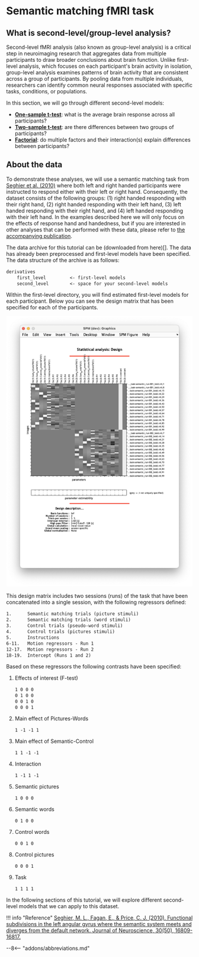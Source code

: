 # Semantic matching fMRI task

## What is second-level/group-level analysis?

Second-level fMRI analysis (also known as group-level analysis) is a critical step in neuroimaging research that aggregates data from multiple participants to draw broader conclusions about brain function. Unlike first-level analysis, which focuses on each participant's brain activity in isolation, group-level analysis examines patterns of brain activity that are consistent across a group of participants. By pooling data from multiple individuals, researchers can identify common neural responses associated with specific tasks, conditions, or populations. 

In this section, we will go through different second-level models:

- [**One-sample t-test**](./one_sample_ttest.md): what is the average brain response across all participants?
- [**Two-sample t-test**](./two_sample_ttest.md): are there differences between two groups of participants? 
- [**Factorial**](factorial.md): do multiple factors and their interaction(s) explain differences between participants? 

## About the data

To demonstrate these analyses, we will use a semantic matching task from [Seghier et al. (2010)](https://doi.org/10.1523/JNEUROSCI.3377-10.2010) where both left and right handed participants were instructed to respond either with their left or right hand. Consequently, the dataset consists of the following groups: (1) right handed responding with their right hand, (2) right handed responding with their left hand, (3) left handed responding with their right hand, and (4) left handed responding with their left hand. In the examples described here we will only focus on the effects of response hand and handedness, but if you are interested in other analyses that can be performed with these data, please refer to [the accompanying publication](https://doi.org/10.1523/JNEUROSCI.3377-10.2010). 

The data archive for this tutorial can be (downloaded from here)[]. The data has already been preprocessed and first-level models have been specified. The data structure of the archive is as follows:

```
derivatives
    first_level         <- first-level models
    second_level        <- space for your second-level models
```

Within the first-level directory, you will find estimated first-level models for each participant. Below you can see the design matrix that has been specified for each of the participants. 

![](../../../assets/figures/tutorials/fmri/group/semantic_first_level_design_matrix.png)

This design matrix includes two sessions (runs) of the task that have been concatenated into a single session, with the following regressors defined:

    1.      Semantic matching trials (picture stimuli)
    2.      Semantic matching trials (word stimuli)
    3.      Control trials (pseudo-word stimuli)
    4.      Control trials (pictures stimuli)
    5.      Instructions
    6-11.   Motion regressors - Run 1
    12-17.  Motion regressors - Run 2
    18-19.  Intercept (Runs 1 and 2)

Based on these regressors the following contrasts have been specified:

1. Effects of interest (F-test)

    ```
    1 0 0 0
    0 1 0 0
    0 0 1 0
    0 0 0 1
    ```

2. Main effect of Pictures-Words

    ```
    1 -1 -1 1
    ```

3. Main effect of Semantic-Control

    ```
    1 1 -1 -1
    ```

4. Interaction

    ```
    1 -1 1 -1
    ```

5. Semantic pictures 

    ```
    1 0 0 0
    ```

6. Semantic words

    ```
    0 1 0 0
    ```

7. Control words

    ```
    0 0 1 0
    ```

8. Control pictures

    ```
    0 0 0 1
    ```

9. Task 

    ```
    1 1 1 1
    ```

In the following sections of this tutorial, we will explore different second-level models that we can apply to this dataset. 

!!! info "Reference"
    [Seghier, M. L., Fagan, E., & Price, C. J. (2010). Functional subdivisions in the left angular gyrus where the semantic system meets and diverges from the default network. Journal of Neuroscience, 30(50), 16809-16817.](https://doi.org/10.1523/JNEUROSCI.3377-10.2010)

--8<-- "addons/abbreviations.md"